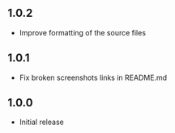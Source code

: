 ## 1.0.2
- Improve formatting of the source files

## 1.0.1
- Fix broken screenshots links in README.md

## 1.0.0
- Initial release
